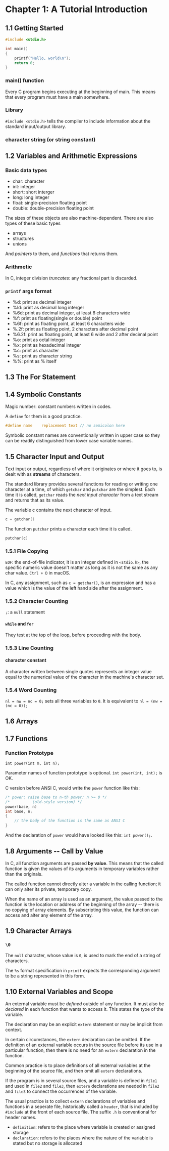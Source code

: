 # Chapter 1: A Tutorial Introduction

## 1.1 Getting Started

```c
#include <stdio.h>

int main()
{
    printf("Hello, world\n");
    return 0;
}
```

### main() function

Every C program begins executing at the beginning of main. This means that
every program must have a main somewhere.

### Library

`#include <stdio.h>` tells the compiler to include information about the
standard input/output library.

### character string (or string constant)

## 1.2 Variables and Arithmetic Expressions

### Basic data types

- char: character
- int: integer
- short: short interger
- long: long integer
- float: single-precision floating point
- double: double-precision floating point

The sizes of these objects are also machine-dependent. There are also types
of these basic types

- arrays
- structures
- unions

And *pointers* to them, and *functions* that returns them.

### Arithmetic

In C, integer division *truncates*: any fractional part is discarded.

### `printf` args format

- %d: print as decimal integer
- %ld: print as decimal long interger
- %6d: print as decimal integer, at least 6 characters wide
- %f: print as floating(single or double) point
- %6f: print as floating point, at least 6 characters wide
- %.2f: print as floating point, 2 characters after decimal point
- %6.2f: print as floating point, at least 6 wide and 2 after decimal point
- %o: print as octal integer
- %x: print as hexadecimal integer
- %c: print as character
- %s: print as character string
- %%: print as % itself

## 1.3 The For Statement

## 1.4 Symbolic Constants

Magic number: constant numbers written in codes.

A `define` for them is a good practice.

```c
#define name    replacement text // no semicolon here
```

Symbolic constant names are conventionally written in upper case so they can be
readily distinguished from lower case variable names.

## 1.5 Character Input and Output

Text input or output, regardless of where it originates or where it goes to,
is dealt with as **streams** of characters.

The standard library provides several functions for reading or writing one
character at a time, of which `getchar` and `putchar` are the simplest. Each
time it is called, `getchar` reads the *next input character* from a text stream
and returns that as its value.

The variable c contains the next character of input.

```c
c = getchar()
```

The function `putchar` prints a character each time it is called.

```c
putchar(c)
```

### 1.5.1 File Copying

`EOF`: the end-of-file indicator, it is an integer defined in `<stdio.h>`, the
specific numeric value doesn't matter as long as it is not the same as any char
value. `Ctrl + D` in macOS.

In C, any assignment, such as `c = getchar()`, is an expression and has a value
which is the value of the left hand side after the assignment.

### 1.5.2 Character Counting

`;`: a `null` statement

#### `while` and `for`

They test at the top of the loop, before proceeding with the body.

### 1.5.3 Line Counting

#### character constant

A character written between single quotes represents an integer value equal to
the numerical value of the character in the machine's character set.

### 1.5.4 Word Counting

`nl = nw = nc = 0;` sets all three variables to `0`. It is equivalent to
`nl = (nw = (nc = 0));`

## 1.6 Arrays

## 1.7 Functions

### Function Prototype

`int power(int m, int n);`

Parameter names of function prototype is optional. `int power(int, int);` is OK.

C version before ANSI C, would write the `power` function like this:

```c
/* power: raise base to n-th power; n >= 0 */
/*          (old-style version) */
power(base, n)
int base, n;
{
    // the body of the function is the same as ANSI C
}
```

And the declaration of `power` would have looked like this: `int power();`.

## 1.8 Arguments -- Call by Value

In C, all function arguments are passed **by value**. This means that the called
function is given the values of its arguments in temporary variables rather than
the originals.

The called function cannot directly alter a variable in the calling function; it
can only alter its private, temporary copy.

When the name of an array is used as an argument, the value passed to the
function is the location or address of the beginning of the array -- there is no
copying of array elements. By subscripting this value, the function can access
and alter any element of the array.

## 1.9 Character Arrays

### `\0`

The `null` character, whose value is `0`, is used to mark the end of a string
of characters.

The `%s` format specification in `printf` expects the corresponding argument to
be a string represented in this form.

## 1.10 External Variables and Scope

An external variable must be *defined* outside of any function. It must also be
*declared* in each function that wants to access it. This states the tyoe of the
variable.

The declaration may be an explicit `extern` statement or may be implicit from
context.

In certain circumstances, the `extern` declaration can be omitted. If the
definition of an external variable occurs in the source file before its use in a
particular function, then there is no need for an `extern` declaration in the
function.

Common practice is to place definitions of all external variables at the
beginning of the source file, and then omit all `extern` declarations.

If the program is in several source files, and a variable is defined in `file1`
and used in `file2` and `file3`, then `extern` declarations are needed in
`file2` and `file3` to connect the occurrences of the variable.

The usual practice is to collect `extern` declarations of variables and
functions in a seperate file, historically called a `header`, that is included
by `#include` at the front of each source file. The suffix `.h` is conventional
for header names.

- `definition`: refers to the place where variable is created or assigned
  storage
- `declaration`: refers to the places where the nature of the variable is stated
  but no storage is allocated
